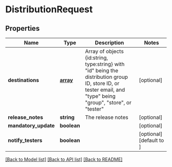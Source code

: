 # DistributionRequest

## Properties
Name | Type | Description | Notes
------------ | ------------- | ------------- | -------------
**destinations** | [**array**](.md) | Array of objects {id:string, type:string} with &quot;id&quot; being the distribution group ID, store ID, or tester email, and &quot;type&quot; being &quot;group&quot;, &quot;store&quot;, or &quot;tester&quot; | [optional] 
**release_notes** | **string** | The release notes | [optional] 
**mandatory_update** | **boolean** |  | [optional] 
**notify_testers** | **boolean** |  | [optional] [default to ]

[[Back to Model list]](../README.md#documentation-for-models) [[Back to API list]](../README.md#documentation-for-api-endpoints) [[Back to README]](../README.md)

